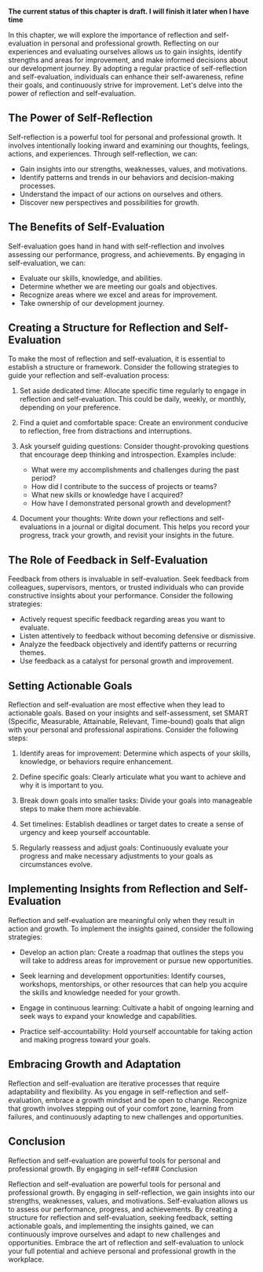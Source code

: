 **The current status of this chapter is draft. I will finish it later when I have time**

In this chapter, we will explore the importance of reflection and self-evaluation in personal and professional growth. Reflecting on our experiences and evaluating ourselves allows us to gain insights, identify strengths and areas for improvement, and make informed decisions about our development journey. By adopting a regular practice of self-reflection and self-evaluation, individuals can enhance their self-awareness, refine their goals, and continuously strive for improvement. Let's delve into the power of reflection and self-evaluation.

The Power of Self-Reflection
----------------------------

Self-reflection is a powerful tool for personal and professional growth. It involves intentionally looking inward and examining our thoughts, feelings, actions, and experiences. Through self-reflection, we can:

* Gain insights into our strengths, weaknesses, values, and motivations.
* Identify patterns and trends in our behaviors and decision-making processes.
* Understand the impact of our actions on ourselves and others.
* Discover new perspectives and possibilities for growth.

The Benefits of Self-Evaluation
-------------------------------

Self-evaluation goes hand in hand with self-reflection and involves assessing our performance, progress, and achievements. By engaging in self-evaluation, we can:

* Evaluate our skills, knowledge, and abilities.
* Determine whether we are meeting our goals and objectives.
* Recognize areas where we excel and areas for improvement.
* Take ownership of our development journey.

Creating a Structure for Reflection and Self-Evaluation
-------------------------------------------------------

To make the most of reflection and self-evaluation, it is essential to establish a structure or framework. Consider the following strategies to guide your reflection and self-evaluation process:

1. Set aside dedicated time: Allocate specific time regularly to engage in reflection and self-evaluation. This could be daily, weekly, or monthly, depending on your preference.

2. Find a quiet and comfortable space: Create an environment conducive to reflection, free from distractions and interruptions.

3. Ask yourself guiding questions: Consider thought-provoking questions that encourage deep thinking and introspection. Examples include:

   * What were my accomplishments and challenges during the past period?
   * How did I contribute to the success of projects or teams?
   * What new skills or knowledge have I acquired?
   * How have I demonstrated personal growth and development?
4. Document your thoughts: Write down your reflections and self-evaluations in a journal or digital document. This helps you record your progress, track your growth, and revisit your insights in the future.

The Role of Feedback in Self-Evaluation
---------------------------------------

Feedback from others is invaluable in self-evaluation. Seek feedback from colleagues, supervisors, mentors, or trusted individuals who can provide constructive insights about your performance. Consider the following strategies:

* Actively request specific feedback regarding areas you want to evaluate.
* Listen attentively to feedback without becoming defensive or dismissive.
* Analyze the feedback objectively and identify patterns or recurring themes.
* Use feedback as a catalyst for personal growth and improvement.

Setting Actionable Goals
------------------------

Reflection and self-evaluation are most effective when they lead to actionable goals. Based on your insights and self-assessment, set SMART (Specific, Measurable, Attainable, Relevant, Time-bound) goals that align with your personal and professional aspirations. Consider the following steps:

1. Identify areas for improvement: Determine which aspects of your skills, knowledge, or behaviors require enhancement.

2. Define specific goals: Clearly articulate what you want to achieve and why it is important to you.

3. Break down goals into smaller tasks: Divide your goals into manageable steps to make them more achievable.

4. Set timelines: Establish deadlines or target dates to create a sense of urgency and keep yourself accountable.

5. Regularly reassess and adjust goals: Continuously evaluate your progress and make necessary adjustments to your goals as circumstances evolve.

Implementing Insights from Reflection and Self-Evaluation
---------------------------------------------------------

Reflection and self-evaluation are meaningful only when they result in action and growth. To implement the insights gained, consider the following strategies:

* Develop an action plan: Create a roadmap that outlines the steps you will take to address areas for improvement or pursue new opportunities.

* Seek learning and development opportunities: Identify courses, workshops, mentorships, or other resources that can help you acquire the skills and knowledge needed for your growth.

* Engage in continuous learning: Cultivate a habit of ongoing learning and seek ways to expand your knowledge and capabilities.

* Practice self-accountability: Hold yourself accountable for taking action and making progress toward your goals.

Embracing Growth and Adaptation
-------------------------------

Reflection and self-evaluation are iterative processes that require adaptability and flexibility. As you engage in self-reflection and self-evaluation, embrace a growth mindset and be open to change. Recognize that growth involves stepping out of your comfort zone, learning from failures, and continuously adapting to new challenges and opportunities.

Conclusion
----------

Reflection and self-evaluation are powerful tools for personal and professional growth. By engaging in self-ref## Conclusion

Reflection and self-evaluation are powerful tools for personal and professional growth. By engaging in self-reflection, we gain insights into our strengths, weaknesses, values, and motivations. Self-evaluation allows us to assess our performance, progress, and achievements. By creating a structure for reflection and self-evaluation, seeking feedback, setting actionable goals, and implementing the insights gained, we can continuously improve ourselves and adapt to new challenges and opportunities. Embrace the art of reflection and self-evaluation to unlock your full potential and achieve personal and professional growth in the workplace.
